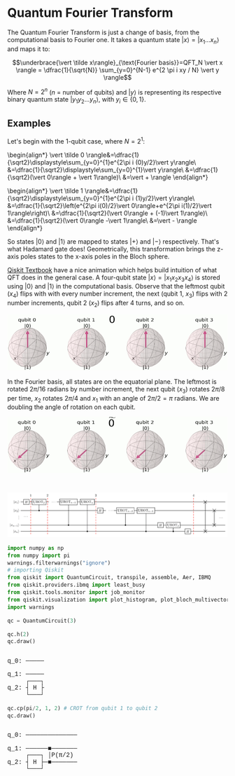 # Quantum Fourier Transform

The Quantum Fourier Transform is just a change of basis, from the computational basis to Fourier one. It takes a quantum state $\vert x \rangle = \vert x_1\ldots x_n \rangle$ and maps it to:

$$\underbrace{\vert \tilde x\rangle}_{\text{Fourier basis}}=QFT_N \vert x \rangle =  \dfrac{1}{\sqrt{N}} \sum_{y=0}^{N-1} e^{2 \pi i xy / N} \vert y \rangle$$

Where $N=2^n$ ($n$ = number of qubits) and $\vert y\rangle$ is representing its respective binary quantum state $\vert y_1y_2\ldots y_n\rangle$, with $y_i\in\{0,1\}$.

## Examples

Let's begin with the 1-qubit case, where $N=2^1$:

\begin{align*}
\vert \tilde 0 \rangle&=\dfrac{1}{\sqrt2}\displaystyle\sum_{y=0}^{1}e^{2\pi i (0)y/2}\vert y\rangle\\
&=\dfrac{1}{\sqrt2}\displaystyle\sum_{y=0}^{1}\vert y\rangle\\
&=\dfrac{1}{\sqrt2}(\vert 0\rangle + \vert 1\rangle)\\
&=\vert + \rangle
\end{align*}

\begin{align*}
\vert \tilde 1 \rangle&=\dfrac{1}{\sqrt2}\displaystyle\sum_{y=0}^{1}e^{2\pi i (1)y/2}\vert y\rangle\\
&=\dfrac{1}{\sqrt2}\left(e^{2\pi i(0)/2}\vert 0\rangle+e^{2\pi i(1)/2}\vert 1\rangle\right)\\
&=\dfrac{1}{\sqrt2}(\vert 0\rangle + (-1)\vert 1\rangle)\\
&=\dfrac{1}{\sqrt2}(\vert 0\rangle -\vert 1\rangle\\
&=\vert - \rangle
\end{align*}

So states $\vert0\rangle$ and $\vert1\rangle$ are mapped to states $\vert+\rangle$ and $\vert-\rangle$ respectively. That's what Hadamard gate does! Geometrically, this transformation brings the z-axis poles states to the x-axis poles in the Bloch sphere.

[Qiskit Textbook](further.md) have a nice animation which helps build intuition of what QFT does in the general case. A four-qubit state $\vert x\rangle = \vert x_1x_2x_3x_4\rangle$ is stored using $\vert0\rangle$ and $\vert1\rangle$ in the computational basis. Observe that the leftmost qubit ($x_4$) flips with with every number increment, the next (qubit 1, $x_3$) flips with 2 number increments, qubit 2 ($x_2$) flips after 4 turns, and so on.

![](images/zbasis-counting.gif)

In the Fourier basis, all states are on the equatorial plane. The leftmost is rotated $2\pi/16$ radians by number increment, the next qubit ($x_3$) rotates $2\pi/8$ per time, $x_2$ rotates $2\pi/4$ and $x_1$ with an angle of $2\pi/2=\pi$ radians. We are doubling the angle of rotation on each qubit.

![](images/fourierbasis-counting.gif)




```python

```


```python

```

![](images/qft.png)


```python
import numpy as np
from numpy import pi
warnings.filterwarnings("ignore")
# importing Qiskit
from qiskit import QuantumCircuit, transpile, assemble, Aer, IBMQ
from qiskit.providers.ibmq import least_busy
from qiskit.tools.monitor import job_monitor
from qiskit.visualization import plot_histogram, plot_bloch_multivector
import warnings
```


```python
qc = QuantumCircuit(3)
```


```python
qc.h(2)
qc.draw()
```




<pre style="word-wrap: normal;white-space: pre;background: #fff0;line-height: 1.1;font-family: &quot;Courier New&quot;,Courier,monospace">          
q_0: ─────

q_1: ─────
     ┌───┐
q_2: ┤ H ├
     └───┘</pre>




```python
qc.cp(pi/2, 1, 2) # CROT from qubit 1 to qubit 2
qc.draw()
```




<pre style="word-wrap: normal;white-space: pre;background: #fff0;line-height: 1.1;font-family: &quot;Courier New&quot;,Courier,monospace">                   
q_0: ──────────────

q_1: ──────■───────
     ┌───┐ │P(π/2) 
q_2: ┤ H ├─■───────
     └───┘         </pre>


